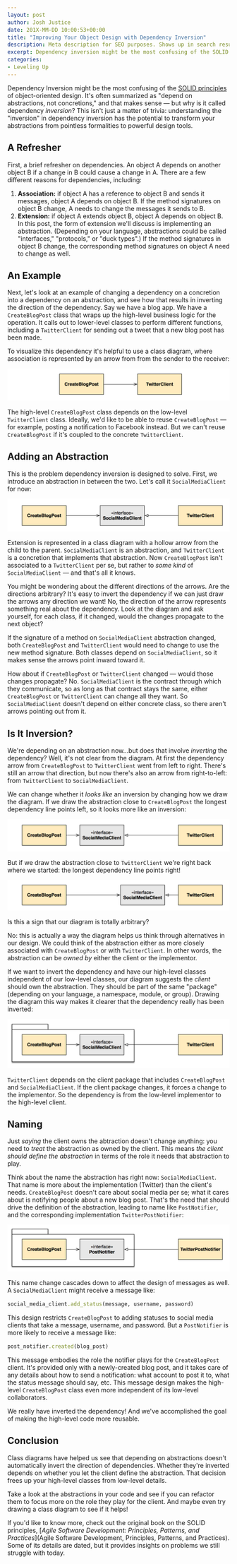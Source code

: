 ```yaml
---
layout: post
author: Josh Justice
date: 201X-MM-DD 10:00:53+00:00
title: "Improving Your Object Design with Dependency Inversion"
description: Meta description for SEO purposes. Shows up in search results and should be less than 160 characters.
excerpt: Dependency inversion might be the most confusing of the SOLID principles of object-oriented design. It's often summarized as "depend on abstractions, not concretions," and that makes sense, but why is it called dependency _inversion_? This isn't just a matter of trivia; understanding the "inversion" in dependency inversion has the potential to transform your abstractions from pointless formalities to powerful design tools.
categories:
- Leveling Up
---
```

Dependency Inversion might be the most confusing of the [SOLID principles](https://en.wikipedia.org/wiki/SOLID_(object-oriented_design)) of object-oriented design. It's often summarized as "depend on abstractions, not concretions," and that makes sense — but why is it called dependency _inversion_? This isn't just a matter of trivia: understanding the "inversion" in dependency inversion has the potential to transform your abstractions from pointless formalities to powerful design tools.

## A Refresher

First, a brief refresher on dependencies. An object A depends on another object B if a change in B could cause a change in A. There are a few different reasons for dependencies, including:

1. **Association:** if object A has a reference to object B and sends it messages, object A depends on object B. If the method signatures on object B change, A needs to change the messages it sends to B.
2. **Extension:** if object A extends object B, object A depends on object B. In this post, the form of extension we'll discuss is implementing an abstraction. (Depending on your language, abstractions could be called "interfaces," "protocols," or "duck types".) If the method signatures in object B change, the corresponding method signatures on object A need to change as well.

## An Example

Next, let's look at an example of changing a dependency on a concretion into a dependency on an abstraction, and see how that results in inverting the direction of the dependency. Say we have a blog app. We have a `CreateBlogPost` class that wraps up the high-level business logic for the operation. It calls out to lower-level classes to perform different functions, including a `TwitterClient` for sending out a tweet that a new blog post has been made.

To visualize this dependency it's helpful to use a class diagram, where association is represented by an arrow from from the sender to the receiver:

![Diagram with CreateBlogPost having an association to TwitterClient](../img/posts/dependency-inversion/01-hard-coded.png)

The high-level `CreateBlogPost` class depends on the low-level `TwitterClient` class. Ideally, we'd like to be able to reuse `CreateBlogPost` — for example, posting a notification to Facebook instead. But we can't reuse `CreateBlogPost` if it's coupled to the concrete `TwitterClient`.

## Adding an Abstraction

This is the problem dependency inversion is designed to solve. First, we introduce an abstraction in between the two. Let's call it `SocialMediaClient` for now:

![Diagram adding a SocialMediaClient abstraction. CreateBlogPost has an association to SocialMediaClient, and TwitterClient implements SocialMediaClient.](../img/posts/dependency-inversion/02-add-abstraction.png)

Extension is represented in a class diagram with a hollow arrow from the child to the parent. `SocialMediaClient` is an abstraction, and `TwitterClient` is a concretion that implements that abstraction. Now `CreateBlogPost` isn't associated to a `TwitterClient` per se, but rather to *some kind* of `SocialMediaClient` — and that's all it knows.

You might be wondering about the different directions of the arrows. Are the directions arbitrary? It's easy to invert the dependency if we can just draw the arrows any direction we want! No, the direction of the arrow represents something real about the dependency. Look at the diagram and ask yourself, for each class, if it changed, would the changes propagate to the next object?

If the signature of a method on `SocialMediaClient` abstraction changed, both `CreateBlogPost` and `TwitterClient` would need to change to use the new method signature. Both classes depend on `SocialMediaClient`, so it makes sense the arrows point inward toward it.

How about if `CreateBlogPost` or `TwitterClient` changed — would those changes propagate? No. `SocialMediaClient` is the contract through which they communicate, so as long as that contract stays the same, either `CreateBlogPost` or `TwitterClient` can change all they want. So `SocialMediaClient` doesn't depend on either concrete class, so there aren't arrows pointing out from it.

## Is It Inversion?

We're depending on an abstraction now…but does that involve *inverting* the dependency? Well, it's not clear from the diagram. At first the dependency arrow from `CreateBlogPost` to `TwitterClient` went from left to right. There's still an arrow that direction, but now there's also an arrow from right-to-left: from `TwitterClient` to `SocialMediaClient`.

We can change whether it *looks like* an inversion by changing how we draw the diagram. If we draw the abstraction close to `CreateBlogPost` the longest dependency line points left, so it looks more like an inversion:

![Diagram where moving SocialMediaClient close to CreateBlogPost emphasizes the dependency from TwitterClient left to SocialMediaClient](../img/posts/dependency-inversion/03-move-left.png)

But if we draw the abstraction close to `TwitterClient` we're right back where we started: the longest dependency line points right!

![Diagram where moving SocialMediaClient close to TwitterClient emphasizes the dependency from CreateBlogPost right to SocialMediaClient](../img/posts/dependency-inversion/04-move-right.png)

Is this a sign that our diagram is totally arbitrary?

No: this is actually a way the diagram helps us think through alternatives in our design. We could think of the abstraction either as more closely associated with `CreateBlogPost` or with `TwitterClient`. In other words, the abstraction can be *owned by* either the client or the implementor.

If we want to invert the dependency and have our high-level classes independent of our low-level classes, our diagram suggests the *client* should own the abstraction. They should be part of the same "package" (depending on your language, a namespace, module, or group). Drawing the diagram this way makes it clearer that the dependency really has been inverted:

![Diagram combining CreateBlogPost and SocialMediaClient in one package](../img/posts/dependency-inversion/05-client-owns.png)

`TwitterClient` depends on the client package that includes `CreateBlogPost` and `SocialMediaClient`. If the client package changes, it forces a change to the implementor. So the dependency is from the low-level implementor to the high-level client.

## Naming

Just *saying* the client owns the abtraction doesn't change anything: you need to *treat* the abstraction as owned by the client. This means *the client should define the abstraction* in terms of the role it needs that abstraction to play.

Think about the name the abstraction has right now: `SocialMediaClient`. That name is more about the implementation (Twitter) than the client's needs. `CreateBlogPost` doesn't care about social media per se; what it cares about is notifying people about a new blog post. That's the need that should drive the definition of the abstraction, leading to name like `PostNotifier`, and the corresponding implementation `TwitterPostNotifier`:

![Diagram changing the name of the abstraction to PostNotifier](../img/posts/dependency-inversion/06-named-for-client-role.png)

This name change cascades down to affect the design of messages as well. A `SocialMediaClient` might receive a message like:

```ruby
social_media_client.add_status(message, username, password)
```

This design restricts `CreateBlogPost` to adding statuses to social media clients that take a message, username, and password. But  a `PostNotifier` is more likely to receive a message like:

```ruby
post_notifier.created(blog_post)
```

This message embodies the role the notifier plays for the `CreateBlogPost` client. It's provided only with a newly-created blog post, and it takes care of any details about how to send a notification: what account to post it to, what the status message should say, etc. This message design makes the high-level `CreateBlogPost` class even more independent of its low-level collaborators.

We really have inverted the dependency! And we've accomplished the goal of making the high-level code more reusable.

## Conclusion

Class diagrams have helped us see that depending on abstractions doesn't automatically invert the direction of dependencies. Whether they're inverted depends on whether you let the client define the abstraction. That decision frees up your high-level classes from low-level details.

Take a look at the abstractions in your code and see if you can refactor them to focus more on the role they play for the client. And maybe even try drawing a class diagram to see if it helps!

If you'd like to know more, check out the original book on the SOLID principles, [*Agile Software Development: Principles, Patterns, and Practices*](Agile Software Development, Principles, Patterns, and Practices). Some of its details are dated, but it provides insights on problems we still struggle with today.
